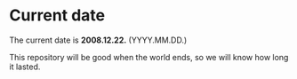 # Current date

The current date is **2008.12.22.** (YYYY.MM.DD.)

This repository will be good when the world ends, so we will know how long it lasted.